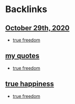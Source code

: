 
# Backlinks
## [October 29th, 2020](<October 29th, 2020.md>)
- [true freedom](<true freedom.md>)

## [my quotes](<my quotes.md>)
- [true freedom](<true freedom.md>)

## [true happiness](<true happiness.md>)
- [true freedom](<true freedom.md>)

